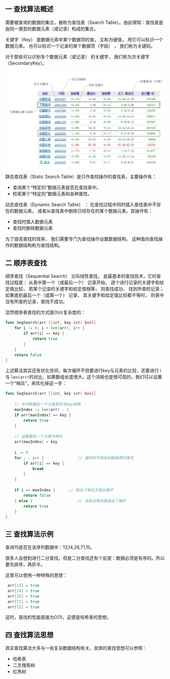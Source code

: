 ## 一 查找算法概述

需要被查询的数据的集合，被称为查找表（Search Table）。由此得知：查找表是由同一类型的数据元素（或记录）构成的集合。   

关键字（Key） 是数据元素中某个数据项的值， 又称为键值， 用它可以标识一个数据元素。 也可以标识一个记录的某个数据项（字段） ， 我们称为关键码。  

对于那些可以识别多个数据元素（或记录） 的关键字， 我们称为次关键字（SecondaryKey）。  

![](../images/algorithm/search-00.png)  

静态查找表（Static Search Table）是只作查找操作的查找表，主要操作有：
- 查询某个“特定的”数据元素是否在查找表中。
- 检索某个“特定的”数据元素和各种属性。

动态查找表（Dynamic Search Table） ： 在查找过程中同时插入查找表中不存在的数据元素， 或者从查找表中删除已经存在的某个数据元素。其操作有：
- 查找时插入数据元素
- 查找时删除数据元素

为了提高查找的效率， 我们需要专门为查找操作设置数据结构， 这种面向查找操作的数据结构称为查找结构。

## 二 顺序表查找

顺序查找（Sequential Search） 又叫线性查找， 是最基本的查找技术，它的查找过程是： 从表中第一个（或最后一个） 记录开始， 逐个进行记录的关键字和给定值比较， 若某个记录的关键字和给定值相等， 则查找成功， 找到所查的记录； 如果直到最后一个（或第一个） 记录， 其关键字和给定值比较都不等时， 则表中没有所查的记录，查找不成功。  

显然顺序表查找的方式是O(n)复杂度的：
```go
func SeqSearch(arr []int, key int) bool{
	for i := 0; i < len(arr); i++ {
		if arr[i] == key {
			return true
		}
	}
	return false
}
```

上述算法其实还有优化空间，每次循环不但要进行key与元素的比较，还要进行 i 与 `len(arr)`的对比，如果数组长度很大，这个消耗也是很可观的，我们可以设置一个“哨兵”，来优化掉这一步：
```go
func SeqSearch(arr []int, key int) bool{

	// 先判断最后一个元素是否与key相等
	maxIndex := len(arr) - 1
	if arr[maxIndex] == key {
		return true
	}

	// 设置最后一个元素为哨兵
	arr[maxIndex] = key

	i := 0
	for ; ; i++ {				// 循环时不再有判断越界的情况
		if arr[i] == key {
			break
		}
	}

	if i == maxIndex {		// 到达了哨兵才退出循环
		return false
	} else {					// 未到达哨兵就退出了循环
		return true
	}
}
```

## 三 查找算法示例

查询15是否在该序列数据中：13,14,26,71,15。  

很多人会想到进行二分查找，但是二分查找还有个前提：数据必须是有序的。所以要先排序，再折半。  

这里可以使用一种特殊的思想：
```go
 arr[13] = true
 arr[14] = true
 arr[26] = true
 arr[71] = true
 arr[15] = true
```

这时，查找的性能直接为O(1)，这便是哈希表的思想。  

## 四 查找算法思想

其实查找算法大多与一些复杂数据结构有关。具体的查找思想可以参照：
- 哈希表
- 二叉搜索树
- 红黑树